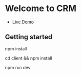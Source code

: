 # Welcome to CRM

- [Live Demo](https://mean-crm-restaurant.herokuapp.com)

## Getting started

npm install

cd client && npm install

npm run dev
